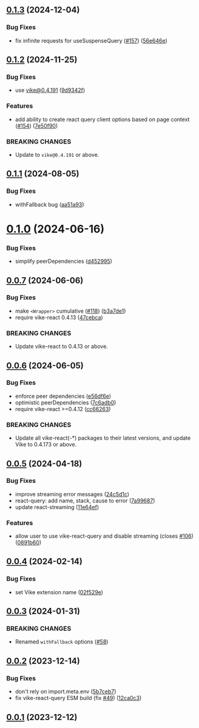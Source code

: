 ## [0.1.3](https://github.com/vikejs/vike-react/compare/vike-react-query@0.1.2...vike-react-query@0.1.3) (2024-12-04)


### Bug Fixes

* fix infinite requests for useSuspenseQuery ([#157](https://github.com/vikejs/vike-react/issues/157)) ([56e646e](https://github.com/vikejs/vike-react/commit/56e646e643bfd957970dcef10e03c5841ee7955a))



## [0.1.2](https://github.com/vikejs/vike-react/compare/vike-react-query@0.1.1...vike-react-query@0.1.2) (2024-11-25)


### Bug Fixes

* use vike@0.4.191 ([9d9342f](https://github.com/vikejs/vike-react/commit/9d9342ff496a0d507819eb178cc332a69b2da039))


### Features

* add ability to create react query client options based on page context ([#154](https://github.com/vikejs/vike-react/issues/154)) ([7e50f90](https://github.com/vikejs/vike-react/commit/7e50f907c42e7e7553e3aca22e6f73034fed8c38))


### BREAKING CHANGES

* Update to `vike@0.4.191` or above.



## [0.1.1](https://github.com/vikejs/vike-react/compare/vike-react-query@0.1.0...vike-react-query@0.1.1) (2024-08-05)


### Bug Fixes

* withFallback bug ([aa51a93](https://github.com/vikejs/vike-react/commit/aa51a93d40cbd5fc04225a56d2be546b794c1fb2))



# [0.1.0](https://github.com/vikejs/vike-react/compare/vike-react-query@0.0.7...vike-react-query@0.1.0) (2024-06-16)


### Bug Fixes

* simplify peerDependencies ([d452995](https://github.com/vikejs/vike-react/commit/d4529953ebc403be454f1f443601dbb059b63b62))



## [0.0.7](https://github.com/vikejs/vike-react/compare/vike-react-query@0.0.6...vike-react-query@0.0.7) (2024-06-06)


### Bug Fixes

* make `<Wrapper>` cumulative ([#118](https://github.com/vikejs/vike-react/issues/118)) ([b3a7de1](https://github.com/vikejs/vike-react/commit/b3a7de15e29d5aed9c881648fc929d5a29fe65ca))
* require vike-react 0.4.13 ([47cebca](https://github.com/vikejs/vike-react/commit/47cebca5a875dc75ec50ccdfc10650054503a219))


### BREAKING CHANGES

* Update vike-react to 0.4.13 or above.



## [0.0.6](https://github.com/vikejs/vike-react/compare/vike-react-query@0.0.5...vike-react-query@0.0.6) (2024-06-05)


### Bug Fixes

* enforce peer dependencies ([e56df6e](https://github.com/vikejs/vike-react/commit/e56df6e0f24541507cec96a506e255d7e862c43b))
* optimistic peerDependencies ([7c6adb0](https://github.com/vikejs/vike-react/commit/7c6adb0eaf36b442a606954f5270988d468818d5))
* require vike-react >=0.4.12 ([cc66263](https://github.com/vikejs/vike-react/commit/cc66263d47842d1d2b975f9489f9bbdc05120695))


### BREAKING CHANGES

* Update all vike-react(-*) packages to their latest
versions, and update Vike to 0.4.173 or above.



## [0.0.5](https://github.com/vikejs/vike-react/compare/vike-react-query@0.0.4...vike-react-query@0.0.5) (2024-04-18)


### Bug Fixes

* improve streaming error messages ([24c5d1c](https://github.com/vikejs/vike-react/commit/24c5d1cf0ce5177c5a6f19c5bd0f97647d857967))
* react-query: add name, stack, cause to error ([7a99687](https://github.com/vikejs/vike-react/commit/7a99687d07cfc3338575117a27a8dd9947e61269))
* update react-streaming ([11e64ef](https://github.com/vikejs/vike-react/commit/11e64efb359308c853c17a26397b6d913fc65761))


### Features

* allow user to use vike-react-query and disable streaming (closes [#106](https://github.com/vikejs/vike-react/issues/106)) ([0891b60](https://github.com/vikejs/vike-react/commit/0891b60a4da6c277179f0092cab882a50b6a9de5))



## [0.0.4](https://github.com/vikejs/vike-react/compare/vike-react-query@0.0.3...vike-react-query@0.0.4) (2024-02-14)


### Bug Fixes

* set Vike extension name ([02f529e](https://github.com/vikejs/vike-react/commit/02f529eae721f4976fe55ca21ead1bb13e4374e9))



## [0.0.3](https://github.com/vikejs/vike-react/compare/vike-react-query@0.0.2...vike-react-query@0.0.3) (2024-01-31)


### BREAKING CHANGES

* Renamed `withFallback` options ([#58](https://github.com/vikejs/vike-react/pull/58))



## [0.0.2](https://github.com/vikejs/vike-react/compare/vike-react-query@0.0.1...vike-react-query@0.0.2) (2023-12-14)


### Bug Fixes

* don't rely on import.meta.env ([5b7ceb7](https://github.com/vikejs/vike-react/commit/5b7ceb769c43a60f9c10978f989099972b6ac6cc))
* fix vike-react-query ESM build (fix [#49](https://github.com/vikejs/vike-react/issues/49)) ([12ca0c3](https://github.com/vikejs/vike-react/commit/12ca0c3c5ca673cf179078b5ddb57982b0a20ebc))



## [0.0.1](https://github.com/vikejs/vike-react/releases/tag/vike-react-query@0.0.1) (2023-12-12)

